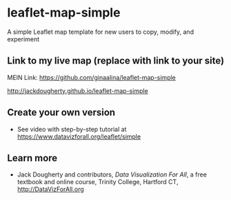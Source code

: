 # leaflet-map-simple
A simple Leaflet map template for new users to copy, modify, and experiment

## Link to my live map (replace with link to your site)

MEIN Link:  https://github.com/ginaalina/leaflet-map-simple

http://jackdougherty.github.io/leaflet-map-simple

## Create your own version
- See video with step-by-step tutorial at https://www.datavizforall.org/leaflet/simple

## Learn more
- Jack Dougherty and contributors, *Data Visualization For All*, a free textbook and online course, Trinity College, Hartford CT, http://DataVizForAll.org

